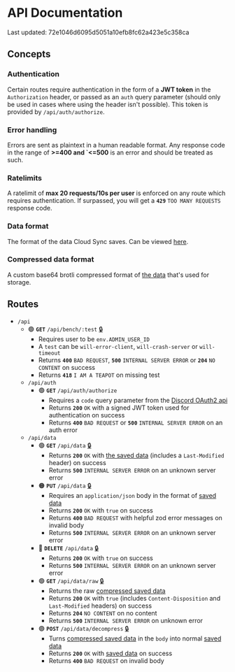 # API Documentation

Last updated: 72e1046d6095d5051a10efb8fc62a423e5c358ca

## Concepts

### Authentication

Certain routes require authentication in the form of a **JWT token** in the `Authorization` header, or passed as an `auth` query parameter (should only be used in cases where using the header isn't possible). This token is provided by `/api/auth/authorize`.

### Error handling

Errors are sent as plaintext in a human readable format. Any response code in the range of **>=400 and `<=500** is an error and should be treated as such.

### Ratelimits

A ratelimit of **max 20 requests/10s per user** is enforced on any route which requires authentication. If surpassed, you will get a **`429`** `TOO MANY REQUESTS` response code.

### Data format

The format of the data Cloud Sync saves. Can be viewed [here](./src/lib/db/index.ts).

### Compressed data format

A custom base64 brotli compressed format of [the data](#data-format) that's used for storage.

## Routes

- `/api`
  - 🟢 **`GET`** `/api/bench/:test` [🔒](#authentication)
    - Requires user to be `env.ADMIN_USER_ID`
    - A `test` can be `will-error-client`, `will-crash-server` or `will-timeout`
    - Returns **`400`** `BAD REQUEST`, **`500`** `INTERNAL SERVER ERROR` or **`204`** `NO CONTENT` on success
    - Returns **`418`** `I AM A TEAPOT` on missing test
  - `/api/auth`
    - 🟢 **`GET`** `/api/auth/authorize`
      - Requires a `code` query parameter from the [Discord OAuth2 api](https://discord.com/developers/docs/topics/oauth2#authorization-code-grant)
      - Returns **`200`** `OK` with a signed JWT token used for authentication on success
      - Returns **`400`** `BAD REQUEST` or **`500`** `INTERNAL SERVER ERROR` on an auth error
  - `/api/data`
    - 🟢 **`GET`** `/api/data` [🔒](#authentication)
      - Returns **`200`** `OK` with [the saved data](#data-format) (includes a `Last-Modified` header) on success
      - Returns **`500`** `INTERNAL SERVER ERROR` on an unknown server error
    - 🟠 **`PUT`** `/api/data` [🔒](#authentication)
      - Requires an `application/json` body in the format of [saved data](#data-format)
      - Returns **`200`** `OK` with `true` on success
      - Returns **`400`** `BAD REQUEST` with helpful zod error messages on invalid body
      - Returns **`500`** `INTERNAL SERVER ERROR` on an unknown server error
    - 🔴 **`DELETE`** `/api/data` [🔒](#authentication)
      - Returns **`200`** `OK` with `true` on success
      - Returns **`500`** `INTERNAL SERVER ERROR` on an unknown server error
    - 🟢 **`GET`** `/api/data/raw` [🔒](#authentication)
      - Returns the raw [compressed saved data](#compressed-data-format)
      - Returns **`200`** `OK` with `true` (includes `Content-Disposition` and `Last-Modified` headers) on success
      - Returns **`204`** `NO CONTENT` on no content
      - Returns **`500`** `INTERNAL SERVER ERROR` on unknown error
    - 🟣 **`POST`** `/api/data/decompress` [🔒](#authentication)
      - Turns [compressed saved data](#compressed-data-format) in the `body` into normal [saved data](#data-format)
      - Returns **`200`** `OK` with [saved data](#data-format) on success
      - Returns **`400`** `BAD REQUEST` on invalid body
